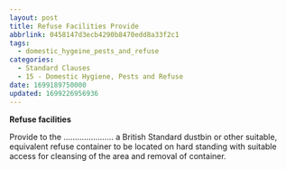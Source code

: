 ```yaml
---
layout: post
title: Refuse Facilities Provide
abbrlink: 0458147d3ecb4290b8470edd8a33f2c1
tags:
  - domestic_hygeine_pests_and_refuse
categories:
  - Standard Clauses
  - 15 - Domestic Hygiene, Pests and Refuse
date: 1699189750000
updated: 1699226956936
---
```


**Refuse facilities**

Provide to the ...................... a British Standard dustbin or other suitable, equivalent refuse container to be located on hard standing with suitable access for cleansing of the area and removal of container.
